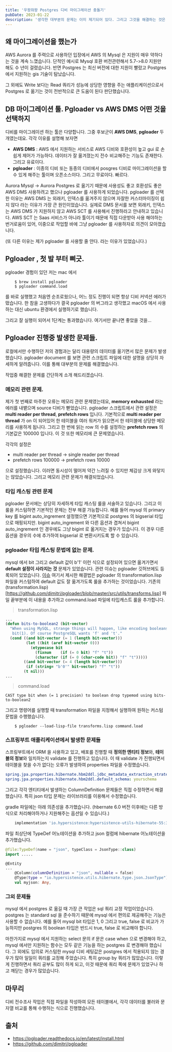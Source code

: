 ```yaml
---
title: '우왕좌왕 Postgres 디비 마이그레이션 충돌기'
pubDate: 2023-01-22
description: '생각한 대부분의 문제는 이미 제기되어 있다. 그리고 그것을 해결하는 것은 의지와 시간에 달려있다.'
---
```


## 왜 마이그레이션을 했는가

AWS Aurora 를 주력으로 사용하던 입장에서 AWS 의 Mysql 은 지원이 매우 약하다는 것을 계속 느꼈습니다.
단적인 예시로 Mysql 호환 버전관련해서 5.7->8.0 지원만 해도 수 년이 걸렸습니다.
반면 Postgres 는 최신 버전에 대한 지원이 빨랐고 Postgres 에서 지원하는 gis 기술이 탐났습니다.

그 외에도 Write 보다는 Read 쿼리가 성능에 상당한 영향을 주는 애플리케이션으로서 Postgres 로 옮기는 것이 전반적으로 큰 도움이 된다 판단했습니다.

## DB 마이그레이션 툴. Pgloader vs AWS DMS 어떤 것을 선택하지

디비를 마이그레이션 하는 툴은 다양합니다.
그중 후보군이 **AWS DMS**, **pgloader** 두 개였는데요.
각각 이유를 설명해 보자면

- **AWS DMS** : AWS 에서 지원하는 서비스로 AWS 디비와 호환성이 높고 gui 로 손쉽게 제어가 가능하다. 데이터가 잘 옮겨졌는지 전수 비교해주는 기능도 존재한다. 그리고 유료이다.
- **pgloader** : 이종의 디비 또는 동종의 디비에서 posgres 디비로 마이그레이션을 할 수 있게 해주는 툴이며 오픈소스이다. 그리고 무료이다. 빠르다.

Aurora Mysql -> Aurora Postgres 로 옮기기 때문에 사용성도 좋고 호환성도 좋은 AWS DMS 사용하려고 했으나 pgloader 를 사용하게 되었습니다.
pgloader 를 선택한 이유는 AWS DMS 는 외래키, 인덱스를 옮겨주지 않으며 자잘한 커스터마이징이 쉽지 않다 라는 이유가 가장 큰 원인이었습니다. 실제로 DMS 문서를 보면 외래키, 인덱스는 AWS DMS 가 지원하지 않고 AWS SCT 를 사용해서 진행하라고
안내하고 있습니다. AWS SCT 는 Saas 서비스가 아니라 툴이기 때문에 직접 다운받아 사용 해야하는 번거로움이 있어, 이중으로 작업할 바에 그냥 pgloader 를 사용하자로 의견이 모아졌습니다.

(또 다른 이유는 제가 pgloader 를 사용할 줄 안다. 라는 이유가 있었습니다.)

## Pgloader , 첫 발 부터 삐긋.

pgloader 경험이 있던 저는 mac 에서

```shell
    $ brew install pgloader
    $ pgloader command.load
```

를 바로 실행했고 처음엔 순조로웠으나, 어느 정도 진행이 되면 항상 디비 커넥션 에러가 떴습니다.
한 참을 고생하다가 결국 pgloader 의 버그라고 생각했고 macOS 에서 사용하는 대신 ubuntu 환경에서 실행하기로 했습니다.

그리고 잘 실행이 되어서 1단계는 통과했습니다. 여기서만 끝나면 좋았을 것을...

## Pgloader 진행중 발생한 문제들.

로컬에서만 수행하던 저의 경험과는 달리 대용량의 데이터를 옮기면서 많은 문제가 발생했습니다.
pgloader document 를 보면 관련 스크립트 파일에 대한 설명을 상당히 자세하게 알려줍니다. 이를 통해 대부분의 문제를 해결했습니다.

작업중 해결한 문제를 간단하게 소개 해드리겠습니다.

### 메모리 관련 문제.

제가 첫 번째로 마주한 오류는 메모리 관련 문제였는데요, **memory exhausted** 라는 에러를 내뱉으며 source 디비가 뻗었습니다.
pgloader 스크립트에서 관련 설정은 **multi reader per thread**, **prefetch rows** 입니다. 기본적으로 **multi reader per thread** 가 on 이 되어있어 한 테이블을 여러 워커가 읽으면서 한 테이블에 상당한 메모리를 사용하게 됩니다.
그리고 한 번에 읽는 row 의 수를 설정하는 **prefetch rows** 의 기본값은 100000 입니다. 이 것 또한 메모리에 큰 문제였습니다.

각각의 설정은

- multi reader per thread -> single reader per thread
- prefetch rows 100000 -> prefetch rows 10000

으로 설정했습니다. 이러면 동시성이 떨어져 약간 느려질 수 있지만 체감상 크게 와닿지는 않았습니다. 그리고 메모리 관련 문제가 해결되었습니다.

### 타입 캐스팅 관련 문제

pgloader 문서에는 상당히 자세하게 타입 캐스팅 룰을 서술하고 있습니다. 그리고 이 룰을 커스텀하면 기본적인 문제는 전부 해결 가능합니다.
예를 들어 mysql 의 primary key 를 bigint auto_ingrement 설정했으면 기본적으로 postgres 의 bigserial 타입으로 매핑되지만.
bigint auto_ingrement 와 다른 옵션과 겹쳐서 bigint auto_ingrement 인 경우에도 그냥 bigint 로 옮겨지는 경우가 있습니다.
이 경우 다른 옵션을 경우의 수에 추가하여 bigserial 로 변환시키도록 할 수 있습니다.


### pgloader 타입 캐스팅 문법에 없는 문제.

mysql 에서 bit 그리고 default 값이 b'1' 이런 식으로 설정되어 있으면 옮겨가면서 **default 설정이 사라지는 것** 문제가 있었습니다.
관련 이슈는 pgloader 깃허브에도 등록되어 있었습니다. [이슈](https://github.com/dimitri/pgloader/issues/1280)
여기서 제시한 해결법은 pgloader 의 transformation.lisp 파일을 커스텀하여 default 값도 잘 옮겨가도록 룰을 추가하는 것이었습니다.
기존의 (transformation.lisp)[https://github.com/dimitri/pgloader/blob/master/src/utils/transforms.lisp] 파일 끝부분에 이 내용을 추가하고
command.load 파일에 타입캐스트 룰을 추가합니다.

> transformation.lisp

```lisp
...
(defun bits-to-boolean2 (bit-vector)
  "When using MySQL, strange things will happen, like encoding booleans into
   bit(1). Of course PostgreSQL wants 'f' and 't'."
  (cond ((and bit-vector (= 1 (length bit-vector)))
         (let ((bit (aref bit-vector 0)))
           (etypecase bit
             (fixnum    (if (= 0 bit) "f" "t"))
             (character (if (= 0 (char-code bit)) "f" "t")))))
        ((and bit-vector (= 4 (length bit-vector)))
         (if (string= "b'0'" bit-vector) "f" "t"))
        (t nil)))
...
```

> command.load

```
CAST type bit when (= 1 precision) to boolean drop typemod using bits-to-boolean2
```

그리고 명령어를 실행할 때 transformation 파일을 지정해서 실행하여 원하는 커스텀 문법을 수행했습니다.

```shell
    $ pgloader --load-lisp-file transforms.lisp command.load
```

### 스프링부트 애플리케이션에서 발생한 문제들

스프링부트에서 ORM 을 사용하고 있고, 배포를 진행할 때 **정의한 엔티티 정보**와, **테이블의 정보**와 일치하는지 validate 를 진행하고 있습니다.
이 때 validate 가 진행되면서 테이블을 찾을 수가 없다는 오류가 발생하여 properties 파일을 수정했습니다.

```yaml
spring.jpa.properties.hibernate.hbm2ddl.jdbc_metadata_extraction_strategy: individually
spring.jpa.properties.hibernate.hbm2ddl.default_schema: yourschema
```

그리고 각각 엔티티에서 발생하는 ColumnDefinition 문제들은 직접 수정하면서 해결했습니다.
특히 json 타입 문제는 라이브러리를 이용해서 수정했습니다.

gradle 파일에는 아래 의존성을 추가했습니다. (hbernate 6.0 버전 이후에는 다른 방식으로 처리해야하거나 지원해주는 옵션일 수 있습니다.)

```groovy
	implementation 'io.hypersistence:hypersistence-utils-hibernate-55:3.1.1'
```

파일 최상단에 TypeDef 어노테이션을 추가하고 json 컬럼에 hibernate 어노테이션을 추가했습니다.

```kotlin
@file:TypeDef(name = "json", typeClass = JsonType::class)
import .....

@Entity
...
    @Column(columnDefinition = "json", nullable = false)
    @Type(type = "io.hypersistence.utils.hibernate.type.json.JsonType")
    val myjson: Any,
```

### 그외 문제들

mysql 에서 postgres 로 옮길 때 가장 큰 작업은 sql 쿼리 교정 작업이었습니다.
postgres 는 standard sql 을 준수하기 때문에 mysql 에서 편의로 제공해주는 기능은 사용할 수 없습니다.
예를 들어 mysql bit 타입은 1, 0 그리고 true, false 로 비교가 가능하지만 postgres 의 boolean 타입은 반드시 true, false 로 비교해야 합니다.

마찬가지로 mysql 에서 지원하는 select 문의 if 문은 case when 으로 변경해야 하고, mysql 에서만 지원하는 함수는 모두 같은 기능을 하는 postgres 로 변경해야 했습니다.
그 외에도 임의로 커스텀한 mysql 디비 세팅값은 postgres 에서 적용되지 않는 경우가 많아 일일이 쿼리를 교정해 주었습니다. 특히 group by 쿼리가 많았습니다.
이렇게 진행하면서 쿼리 공부도 많이 하게 되고, 이것 때문에 쿼리 쪽에 문제가 있었구나 하고 깨닫는 경우가 많았습니다.

## 마무리

디비 전수조사 작업은 직접 파일을 작성하여 모든 테이블에서, 각각 데이터를 불러와 문자열 비교를 통해 수행하는 식으로 진행했습니다.

## 출처

- https://pgloader.readthedocs.io/en/latest/install.html
- https://github.com/dimitri/pgloader
